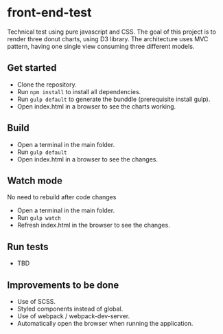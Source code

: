 # front-end-test

Technical test using pure javascript and CSS.
The goal of this project is to render three donut charts, using D3 library.
The architecture uses MVC pattern, having one single view consuming three different models.

## Get started

- Clone the repository.
- Run `npm install` to install all dependencies.
- Run `gulp default` to generate the bunddle (prerequisite install gulp).
- Open index.html in a browser to see the charts working.

## Build

- Open a terminal in the main folder.
- Run `gulp default`
- Open index.html in a browser to see the changes.

## Watch mode

No need to rebuild after code changes

- Open a terminal in the main folder.
- Run `gulp watch`
- Refresh index.html in the browser to see the changes.

## Run tests

- TBD

## Improvements to be done

- Use of SCSS.
- Styled components instead of global.
- Use of webpack / webpack-dev-server.
- Automatically open the browser when running the application.
